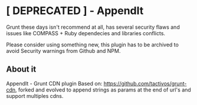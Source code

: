 [ DEPRECATED ] - AppendIt
========

Grunt these days isn't recommend at all, has several security flaws and issues like COMPASS + Ruby dependecies and libraries conflicts.

Please consider using something new, this plugin has to be archived to avoid Security warnings from Github and NPM.


## About it
AppendIt - Grunt CDN plugin
Based on: https://github.com/tactivos/grunt-cdn, forked and evolved to append strings as params at the end of url's and support multiples cdns.
